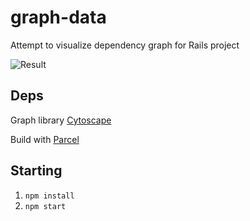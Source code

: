 # graph-data

Attempt to visualize dependency graph for Rails project

![Result](https://raw.githubusercontent.com/vikmind/data-graph/info.png)

## Deps

Graph library [Cytoscape](http://js.cytoscape.org/)

Build with [Parcel](https://parceljs.org/)

## Starting

1. ```npm install```
1. ```npm start```
